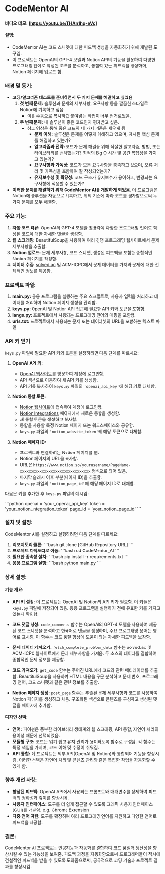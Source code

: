 # CodeMentor AI

#### 비디오 데모: [https://youtu.be/THAn1hq-eVc]

#### 설명:
- CodeMentor AI는 코드 스니펫에 대한 피드백 생성을 자동화하기 위해 개발된 도구임.
- 이 프로젝트는 OpenAI의 GPT-4 모델과 Notion API의 기능을 활용하여 다양한 프로그래밍 언어로 작성된 코드를 분석하고, 통찰력 있는 피드백을 생성하며, Notion 페이지에 업로드 함.

### 배경 및 동기:
- **코딩/알고리즘 테스트를 준비하면서 두 가지 문제를 해결하고 싶었음**
    1. **첫 번째 문제:** 솔루션과 문제의 세부사항, 요구사항 등을 깔끔한 스타일로 Notion에 기록하고 싶음
        - 이를 수동으로 복사하고 붙여넣는 작업이 너무 번거로웠음.
    2. **두 번째 문제:** 내 솔루션이 좋은 코드인지 평가받고 싶음. 
        - [참고 영상](https://www.notion.so/AI-93b3d6e97fb54475a7e5bf9d814502f0?pvs=21)을 통해 좋은 코드의 네 가지 기준을 세우게 됨
            - **문제 이해:** 솔루션은 문제를 어떻게 이해하고 있으며, 제시된 핵심 문제를 해결하고 있는가?
            - **알고리즘과 전략:** 코드가 문제 해결을 위해 적절한 알고리즘, 방법, 또는 라이브러리를 선택했는가? 최적의 Big O 시간 및 공간 복잡성을 가지고 있는가?
            - **요구사항과 가독성:** 코드가 모든 요구사항을 충족하고 있으며, 오류 처리 및 가독성을 포함하여 잘 작성되었는가?
            - **유지보수성 및 확장성:** 코드 구조가 유지보수가 용이하고, 변경되는 요구사항에 적응할 수 있는가?
- **이러한 문제를 해결하기 위해 CodeMentor AI를 개발하게 되었음.** 이 프로그램은 Notion에 솔루션을 자동으로 기록하고, 위의 기준에 따라 코드를 평가함으로써 두 가지 문제를 모두 해결함.

### 주요 기능:
1. **자동 코드 리뷰:** OpenAI의 GPT-4 모델을 활용하여 다양한 프로그래밍 언어로 작성된 코드에 대한 자세한 댓글을 생성함.
2. **웹 스크래핑:** BeautifulSoup을 사용하여 여러 경쟁 프로그래밍 웹사이트에서 문제 세부사항을 추출함.
3. **Notion 업로드:** 문제 세부사항, 코드 스니펫, 생성된 피드백을 포함한 종합적인 Notion 페이지를 작성함.
4. **데이터 수집:** [solved.ac](http://solved.ac/) 및 ACM-ICPC에서 문제 데이터를 가져와 문제에 대한 전체적인 정보를 제공함.

### 프로젝트 파일:
1. **main.py:** 응용 프로그램을 실행하는 주요 스크립트로, 사용자 입력을 처리하고 데이터를 처리하며 Notion 페이지 생성을 관리함.
2. **keys.py:** OpenAI 및 Notion API 접근에 필요한 API 키와 토큰을 포함함.
3. **langs.py:** 프로젝트에서 사용되는 프로그래밍 언어의 매핑을 포함함.
4. **urls.txt:** 프로젝트에서 사용되는 문제 또는 데이터셋의 URL을 포함하는 텍스트 파일

### API 키 얻기

`keys.py` 파일에 필요한 API 키와 토큰을 설정하려면 다음 단계를 따르세요:

1. **OpenAI API 키:**
   - [OpenAI 웹사이트](https://www.openai.com/)를 방문하여 계정에 로그인함.
   - API 섹션으로 이동하여 새 API 키를 생성함.
   - API 키를 복사하여 `keys.py` 파일의 `'openai_api_key'`에 해당 키로 대체함.

2. **Notion 통합 토큰:**
   - [Notion 웹사이트](https://www.notion.so/)에 접속하여 계정에 로그인함.
   - [Notion Integrations](https://www.notion.so/my-integrations) 페이지에서 새로운 통합을 생성함.
   - 새 통합 토큰을 생성하고 복사함.
   - 통합을 사용할 특정 Notion 페이지 또는 워크스페이스와 공유함.
   - `keys.py` 파일의 `'notion_website_token'`에 해당 토큰으로 대체함.

3. **Notion 페이지 ID:**
   - 프로젝트와 연결하려는 Notion 페이지를 엶.
   - Notion 페이지의 URL을 복사함.
   - URL은 `https://www.notion.so/yourusername/PageName-xxxxxxxxxxxxxxxxxxxxxxxxxxxxxxxx` 형식으로 되어 있음.
   - 마지막 슬래시 이후 부분(페이지 ID)을 추출함.
   - `keys.py` 파일의 `'notion_page_id'`에 해당 페이지 ID로 대체함.

다음은 키를 추가한 후 `keys.py` 파일의 예시임:

\`\`\`python
openai = 'your_openai_api_key'
token = 'your_notion_integration_token'
page_id = 'your_notion_page_id'
\`\`\`

### 설치 및 설정:
CodeMentor AI를 설정하고 실행하려면 다음 단계를 따르세요:

1. **리포지토리 클론:**
   \`\`\`bash
   git clone [GitHub Repository URL]
   \`\`\`
2. **프로젝트 디렉토리로 이동:**
   \`\`\`bash
   cd CodeMentor_AI
   \`\`\`
3. **필요한 종속성 설치:**
   \`\`\`bash
   pip install -r requirements.txt
   \`\`\`
4. **응용 프로그램 실행:**
   \`\`\`bash
   python main.py
   \`\`\`

### 상세 설명:
#### 기능 개요:
- **API 키 설정:**
  이 프로젝트는 OpenAI 및 Notion의 API 키가 필요함. 이 키들은 `keys.py` 파일에 저장되어 있음. 응용 프로그램을 실행하기 전에 유효한 키를 가지고 있는지 확인함.
  
- **코드 댓글 생성:**
  `code_comments` 함수는 OpenAI의 GPT-4 모델을 사용하여 제공된 코드 스니펫을 분석하고 한국어로 댓글을 생성하며, 주요 프로그래밍 용어는 영어로 표시함. 이 함수는 코드 품질 향상에 도움이 되는 자세한 피드백을 보장함.

- **문제 데이터 가져오기:**
  `fetch_complete_problem_data` 함수는 solved.ac 및 ACM-ICPC 웹사이트에서 문제 세부사항을 가져옴. 두 소스의 데이터를 결합하여 종합적인 문제 정보를 제공함.

- **코드 가져오기:**
  `get_code` 함수는 주어진 URL에서 코드와 관련 메타데이터를 추출함. BeautifulSoup을 사용하여 HTML 내용을 구문 분석하고 문제 번호, 프로그래밍 언어, 코드 스니펫과 같은 관련 정보를 추출함.

- **Notion 페이지 생성:**
  `post_page` 함수는 추출된 문제 세부사항과 코드를 사용하여 Notion 페이지를 생성하고 채움. 구조화된 섹션으로 콘텐츠를 구성하고 생성된 댓글을 페이지에 추가함.

#### 디자인 선택:
- **언어:** 파이썬은 풍부한 라이브러리 생태계와 웹 스크래핑, API 통합, 자연어 처리의 용이성 때문에 선택되었음.
- **모듈형 구조:** 코드는 읽기 쉽고 유지 관리가 용이하도록 함수로 구성됨. 각 함수는 특정 책임을 가지며, 코드 이해 및 수정이 쉬워짐.
- **API 통합:** 이 프로젝트는 외부 API(OpenAI 및 Notion)와 통합되어 기능을 향상시킴. 이러한 선택은 자연어 처리 및 콘텐츠 관리와 같은 복잡한 작업을 자동화할 수 있게 함.

### 향후 개선 사항:
- **향상된 피드백:** OpenAI API에서 사용되는 프롬프트와 매개변수를 정제하여 피드백의 정확성과 깊이를 향상시킴.
- **사용자 인터페이스:** 도구를 더 쉽게 접근할 수 있도록 그래픽 사용자 인터페이스(GUI)를 개발함. e.g. Chrome Extension
- **다중 언어 지원:** 도구를 확장하여 여러 프로그래밍 언어를 지원하고 다양한 언어로 피드백을 제공함.

### 결론:
CodeMentor AI 프로젝트는 인공지능과 자동화를 결합하여 코드 품질과 생산성을 향상시킬 수 있는 가능성을 보여줌. 피드백 과정을 자동화함으로써 프로그래머들이 적시에 건설적인 피드백을 받을 수 있도록 도와줌으로써, 궁극적으로 코딩 기술과 프로젝트 결과를 향상시킴.
